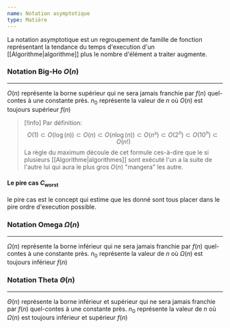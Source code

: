 ```yaml
---
name: Notation asymptotique
type: Matière
---
```

La notation asymptotique est un regroupement de famille de fonction représentant la tendance du temps d'execution d'un [[Algorithme|algorithme]] plus le nombre d'élément a traiter augmente.

### Notation Big-Ho $O(n)$
---
$O(n)$ représente la borne supérieur qui ne sera jamais franchie par $f(n)$ quel-contes à une constante près. $n_0$ représente la valeur de $n$ où $O(n)$ est toujours supérieur $f(n)$ 

> [!Info]
> Par définition:
> $$O(1) \subset O(\log(n)) \subset O(n) \subset O(n \log(n)) \subset O(n²) \subset O(2^{n}) \subset O(10^{n}) \subset O(n!)$$
> La règle du maximum découle de cet formule ces-à-dire que le si plusieurs [[Algorithme|algorithmes]] sont exécuté l'un a la suite de l'autre lui qui aura le plus gros $O(n)$ "mangera" les autre. 

#### Le pire cas $C_{\text{worst}}$
le pire cas est le concept qui estime que les donné sont tous placer dans le pire ordre d'execution possible.

### Notation Omega $\Omega(n)$
---
$\Omega(n)$ représente la borne inférieur qui ne sera jamais franchie par $f(n)$ quel-contes à une constante près. $n_0$ représente la valeur de $n$ où $\Omega(n)$ est toujours inférieur $f(n)$ 

### Notation Theta $\Theta(n)$
---
$\Theta(n)$ représente la borne inférieur et supérieur qui ne sera jamais franchie par $f(n)$ quel-contes à une constante près. $n_0$ représente la valeur de $n$ où $\Omega(n)$ est toujours inférieur et supérieur $f(n)$ 
